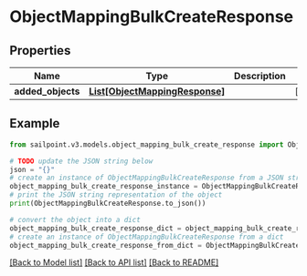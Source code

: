 # ObjectMappingBulkCreateResponse


## Properties

Name | Type | Description | Notes
------------ | ------------- | ------------- | -------------
**added_objects** | [**List[ObjectMappingResponse]**](ObjectMappingResponse.md) |  | [optional] 

## Example

```python
from sailpoint.v3.models.object_mapping_bulk_create_response import ObjectMappingBulkCreateResponse

# TODO update the JSON string below
json = "{}"
# create an instance of ObjectMappingBulkCreateResponse from a JSON string
object_mapping_bulk_create_response_instance = ObjectMappingBulkCreateResponse.from_json(json)
# print the JSON string representation of the object
print(ObjectMappingBulkCreateResponse.to_json())

# convert the object into a dict
object_mapping_bulk_create_response_dict = object_mapping_bulk_create_response_instance.to_dict()
# create an instance of ObjectMappingBulkCreateResponse from a dict
object_mapping_bulk_create_response_from_dict = ObjectMappingBulkCreateResponse.from_dict(object_mapping_bulk_create_response_dict)
```
[[Back to Model list]](../README.md#documentation-for-models) [[Back to API list]](../README.md#documentation-for-api-endpoints) [[Back to README]](../README.md)


